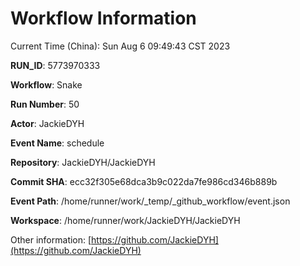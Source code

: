 # Workflow Information

Current Time (China): Sun Aug  6 09:49:43 CST 2023  

**RUN_ID**: 5773970333  

**Workflow**: Snake  

**Run Number**: 50  

**Actor**: JackieDYH  

**Event Name**: schedule  

**Repository**: JackieDYH/JackieDYH  

**Commit SHA**: ecc32f305e68dca3b9c022da7fe986cd346b889b  

**Event Path**: /home/runner/work/_temp/_github_workflow/event.json  

**Workspace**: /home/runner/work/JackieDYH/JackieDYH  

Other information: [https://github.com/JackieDYH](https://github.com/JackieDYH)
